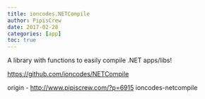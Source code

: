 ```yaml
---
title: ioncodes.NETCompile
author: PipisCrew
date: 2017-02-28
categories: [app]
toc: true
---
```


A library with functions to easily compile .NET apps/libs!

https://github.com/ioncodes/NETCompile

origin - http://www.pipiscrew.com/?p=6915 ioncodes-netcompile